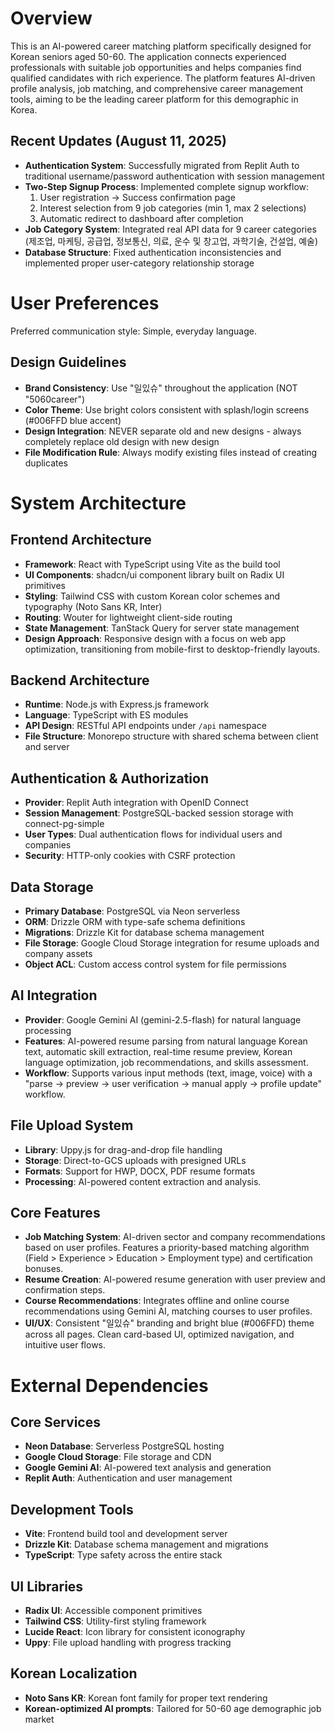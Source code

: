 # Overview

This is an AI-powered career matching platform specifically designed for Korean seniors aged 50-60. The application connects experienced professionals with suitable job opportunities and helps companies find qualified candidates with rich experience. The platform features AI-driven profile analysis, job matching, and comprehensive career management tools, aiming to be the leading career platform for this demographic in Korea.

## Recent Updates (August 11, 2025)
- **Authentication System**: Successfully migrated from Replit Auth to traditional username/password authentication with session management
- **Two-Step Signup Process**: Implemented complete signup workflow:
  1. User registration → Success confirmation page
  2. Interest selection from 9 job categories (min 1, max 2 selections)
  3. Automatic redirect to dashboard after completion
- **Job Category System**: Integrated real API data for 9 career categories (제조업, 마케팅, 공급업, 정보통신, 의료, 운수 및 창고업, 과학기술, 건설업, 예술)
- **Database Structure**: Fixed authentication inconsistencies and implemented proper user-category relationship storage

# User Preferences

Preferred communication style: Simple, everyday language.

## Design Guidelines
- **Brand Consistency**: Use "일있슈" throughout the application (NOT "5060career")
- **Color Theme**: Use bright colors consistent with splash/login screens (#006FFD blue accent)
- **Design Integration**: NEVER separate old and new designs - always completely replace old design with new design
- **File Modification Rule**: Always modify existing files instead of creating duplicates

# System Architecture

## Frontend Architecture
- **Framework**: React with TypeScript using Vite as the build tool
- **UI Components**: shadcn/ui component library built on Radix UI primitives
- **Styling**: Tailwind CSS with custom Korean color schemes and typography (Noto Sans KR, Inter)
- **Routing**: Wouter for lightweight client-side routing
- **State Management**: TanStack Query for server state management
- **Design Approach**: Responsive design with a focus on web app optimization, transitioning from mobile-first to desktop-friendly layouts.

## Backend Architecture
- **Runtime**: Node.js with Express.js framework
- **Language**: TypeScript with ES modules
- **API Design**: RESTful API endpoints under `/api` namespace
- **File Structure**: Monorepo structure with shared schema between client and server

## Authentication & Authorization
- **Provider**: Replit Auth integration with OpenID Connect
- **Session Management**: PostgreSQL-backed session storage with connect-pg-simple
- **User Types**: Dual authentication flows for individual users and companies
- **Security**: HTTP-only cookies with CSRF protection

## Data Storage
- **Primary Database**: PostgreSQL via Neon serverless
- **ORM**: Drizzle ORM with type-safe schema definitions
- **Migrations**: Drizzle Kit for database schema management
- **File Storage**: Google Cloud Storage integration for resume uploads and company assets
- **Object ACL**: Custom access control system for file permissions

## AI Integration
- **Provider**: Google Gemini AI (gemini-2.5-flash) for natural language processing
- **Features**: AI-powered resume parsing from natural language Korean text, automatic skill extraction, real-time resume preview, Korean language optimization, job recommendations, and skills assessment.
- **Workflow**: Supports various input methods (text, image, voice) with a "parse → preview → user verification → manual apply → profile update" workflow.

## File Upload System
- **Library**: Uppy.js for drag-and-drop file handling
- **Storage**: Direct-to-GCS uploads with presigned URLs
- **Formats**: Support for HWP, DOCX, PDF resume formats
- **Processing**: AI-powered content extraction and analysis.

## Core Features
- **Job Matching System**: AI-driven sector and company recommendations based on user profiles. Features a priority-based matching algorithm (Field > Experience > Education > Employment type) and certification bonuses.
- **Resume Creation**: AI-powered resume generation with user preview and confirmation steps.
- **Course Recommendations**: Integrates offline and online course recommendations using Gemini AI, matching courses to user profiles.
- **UI/UX**: Consistent "일있슈" branding and bright blue (#006FFD) theme across all pages. Clean card-based UI, optimized navigation, and intuitive user flows.

# External Dependencies

## Core Services
- **Neon Database**: Serverless PostgreSQL hosting
- **Google Cloud Storage**: File storage and CDN
- **Google Gemini AI**: AI-powered text analysis and generation
- **Replit Auth**: Authentication and user management

## Development Tools
- **Vite**: Frontend build tool and development server
- **Drizzle Kit**: Database schema management and migrations
- **TypeScript**: Type safety across the entire stack

## UI Libraries
- **Radix UI**: Accessible component primitives
- **Tailwind CSS**: Utility-first styling framework
- **Lucide React**: Icon library for consistent iconography
- **Uppy**: File upload handling with progress tracking

## Korean Localization
- **Noto Sans KR**: Korean font family for proper text rendering
- **Korean-optimized AI prompts**: Tailored for 50-60 age demographic job market